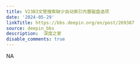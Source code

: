 ```yaml
---
title: V23B3文管搜索缺少自动索引内置磁盘选项
date: '2024-05-29'
linkTitle: https://bbs.deepin.org/en/post/269387
source: deepin_bbs
description:  深度之家 
disable_comments: true
---
```

NA
